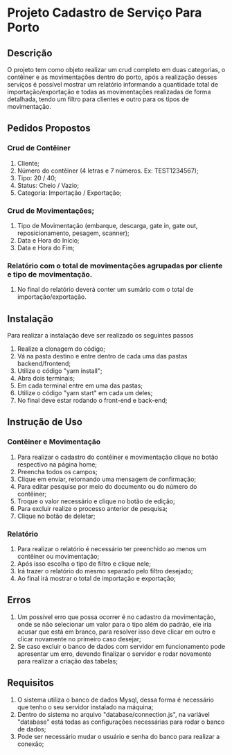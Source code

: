 # Projeto Cadastro de Serviço Para Porto

## Descrição
O projeto tem como objeto realizar um crud completo em duas categorias, o contêiner
e as movimentações dentro do porto, após a realização desses serviços é possível mostrar um relatório informando a quantidade total de importação/exportação e todas as movimentações realizadas de forma detalhada, tendo um filtro para clientes e outro para os tipos de movimentação.

## Pedidos Propostos
 
### Crud de Contêiner
1. Cliente;
2. Número do contêiner (4 letras e 7 números. Ex: TEST1234567);
3. Tipo: 20 / 40;
4. Status: Cheio / Vazio;
5. Categoria: Importação / Exportação;
 
### Crud de Movimentações;
1. Tipo de Movimentação (embarque, descarga, gate in, gate out, reposicionamento, pesagem, scanner);
2. Data e Hora do Início;
3. Data e Hora do Fim;
 
### Relatório com o total de movimentações agrupadas por cliente e tipo de movimentação.
1. No final do relatório deverá conter um sumário com o total de importação/exportação.

## Instalação
Para realizar a instalação deve ser realizado os seguintes passos
1. Realize a clonagem do código;
2. Vá na pasta destino e entre dentro de cada uma das pastas backend/frontend;
3. Utilize o código "yarn install";
4. Abra dois terminais;
5. Em cada terminal entre em uma das pastas;
6. Utilize o código "yarn start" em cada um deles;
7. No final deve estar rodando o front-end e back-end;

## Instrução de Uso

### Contêiner e Movimentação
1. Para realizar o cadastro do contêiner e movimentação clique no botão respectivo na página home;
2. Preencha todos os campos;
3. Clique em enviar, retornando uma mensagem de confirmação;
4. Para editar pesquise por meio do documento ou do número do contêiner;
5. Troque o valor necessário e clique no botão de edição;
6. Para excluir realize o processo anterior de pesquisa;
7. Clique no botão de deletar;

### Relatório
1. Para realizar o relatório é necessário ter preenchido ao menos um contêiner ou movimentação;
2. Após isso escolha o tipo de filtro e clique nele;
3. Irá trazer o relatório do mesmo separado pelo filtro desejado;
4. Ao final irá mostrar o total de importação e exportação;

## Erros
1. Um possível erro que possa ocorrer é no cadastro da movimentação, onde se não selecionar um valor para o tipo além do padrão, ele iria acusar que está em branco, para resolver isso deve clicar em outro e clicar novamente no primeiro caso desejar;
2. Se caso excluir o banco de dados com servidor em funcionamento pode apresentar um erro, devendo finalizar o servidor e rodar novamente para realizar a criação das tabelas;

## Requisitos
1. O sistema utiliza o banco de dados Mysql, dessa forma é necessário que tenho o seu servidor instalado na máquina;
2. Dentro do sistema no arquivo "database/connection.js", na variável "database" está todas as configurações necessárias para rodar o banco de dados;
3. Pode ser necessário mudar o usuário e senha do banco para realizar a conexão;

